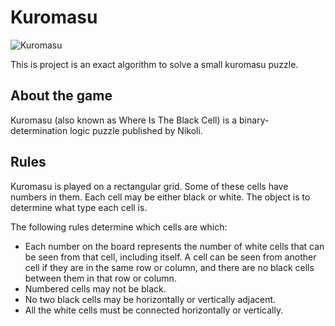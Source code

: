 # Kuromasu

![Kuromasu](https://www.gmpuzzles.com/images/puzzles/KuromasuEx.png)

This is project is an exact algorithm to solve a small kuromasu puzzle.

## About the game
Kuromasu (also known as Where Is The Black Cell) is a binary-determination logic puzzle published by Nikoli.

## Rules
Kuromasu is played on a rectangular grid. Some of these cells have numbers in them. Each cell may be either black or white. The object is to determine what type each cell is.

The following rules determine which cells are which:

- Each number on the board represents the number of white cells that can be seen from that cell, including itself. A cell can be seen from another cell if they are in the same row or column, and there are no black cells between them in that row or column.
- Numbered cells may not be black.
- No two black cells may be horizontally or vertically adjacent.
- All the white cells must be connected horizontally or vertically.


